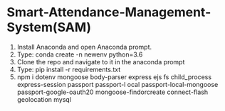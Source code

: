 # Smart-Attendance-Management-System(SAM)

1) Install Anaconda and open Anaconda prompt.
2) Type: conda create -n newenv python=3.6
3) Clone the repo and navigate to it in the anaconda prompt
4) Type: pip install -r requirements.txt
5) npm i dotenv mongoose body-parser express ejs fs child_process express-session passport passport-l
ocal passport-local-mongoose passport-google-oauth20 mongoose-findorcreate connect-flash geolocation mysql

